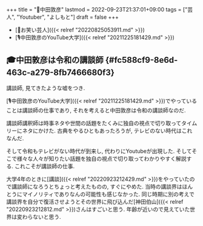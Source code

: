 +++
title = "👨中田敦彦"
lastmod = 2022-09-23T21:37:01+09:00
tags = ["芸人", "Youtuber", "よしもと"]
draft = false
+++

-   [🔖お笑い芸人]({{< relref "20220825053911.md" >}})
-   [🎙中田敦彦のYouTube大学]({{< relref "20211225181429.md" >}})


## 🎓中田敦彦は令和の講談師 {#fc588cf9-8e6d-463c-a279-8fb7466680f3}

講談師, 見てきたような嘘をつき.

[🎙中田敦彦のYouTube大学]({{< relref "20211225181429.md" >}})でやっていることは講談師の仕事であり, それを考えると中田敦彦は令和の講談師なのだ.

講談師講釈師は時事ネタや世間の話題をたくみに独自の視点で切り取ってタイムリーにネタにかけた. 古典をやるひともあったろうが, テレビのない時代はこれなんだ.

そして令和もテレビがない時代が到来し, 代わりにYoutubeが出現した. そしてそこで様々な人々が知りたい話題を独自の視点で切り取ってわかりやすく解説する. これこそが講談師の仕事.

大学4年のときに[講談]({{< relref "20220923212429.md" >}})をやっていたので講談師になろうとちょっと考えたものの, すぐにやめた. 当時の講談界はほんとうにマイノリティでありなんの可能性も感じなかった. 同じ時期に別の考えで講談界を自分で復活させようとその世界に飛び込んだ[神田伯山]({{< relref "20220923212812.md" >}})さんはすごいと思う. 年齢が近いので見えていた世界は変わらないと思う.
